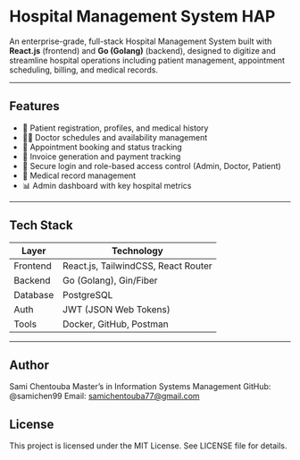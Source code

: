 #  Hospital Management System HAP

An enterprise-grade, full-stack Hospital Management System built with **React.js** (frontend) and **Go (Golang)** (backend), designed to digitize and streamline hospital operations including patient management, appointment scheduling, billing, and medical records.

---

##  Features

- 👥 Patient registration, profiles, and medical history
- 👨‍⚕️ Doctor schedules and availability management
- 📅 Appointment booking and status tracking
- 🧾 Invoice generation and payment tracking
- 🔐 Secure login and role-based access control (Admin, Doctor, Patient)
- 🧠 Medical record management
- 📊 Admin dashboard with key hospital metrics

---

##  Tech Stack

| Layer      | Technology           |
|------------|----------------------|
| Frontend   | React.js, TailwindCSS, React Router |
| Backend    | Go (Golang), Gin/Fiber        |
| Database   | PostgreSQL            |
| Auth       | JWT (JSON Web Tokens) |
| Tools      | Docker, GitHub, Postman |


---


## Author

Sami Chentouba
Master’s in Information Systems Management
GitHub: @samichen99
Email: samichentouba77@gmail.com

## License

This project is licensed under the MIT License. See LICENSE file for details.